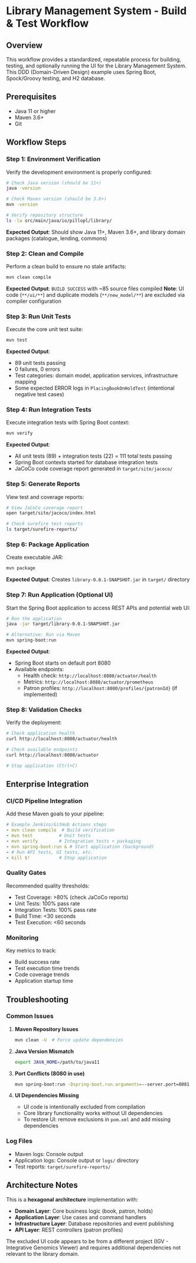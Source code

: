 # Library Management System - Build & Test Workflow

## Overview
This workflow provides a standardized, repeatable process for building, testing, and optionally running the UI for the Library Management System. This DDD (Domain-Driven Design) example uses Spring Boot, Spock/Groovy testing, and H2 database.

## Prerequisites
- Java 11 or higher
- Maven 3.6+
- Git

## Workflow Steps

### Step 1: Environment Verification
Verify the development environment is properly configured:

```bash
# Check Java version (should be 11+)
java -version

# Check Maven version (should be 3.6+)
mvn -version

# Verify repository structure
ls -la src/main/java/io/pillopl/library/
```

**Expected Output**: Should show Java 11+, Maven 3.6+, and library domain packages (catalogue, lending, commons)

### Step 2: Clean and Compile
Perform a clean build to ensure no stale artifacts:

```bash
mvn clean compile
```

**Expected Output**: `BUILD SUCCESS` with ~85 source files compiled
**Note**: UI code (`**/ui/**`) and duplicate models (`**/new_model/**`) are excluded via compiler configuration

### Step 3: Run Unit Tests
Execute the core unit test suite:

```bash
mvn test
```

**Expected Output**: 
- 89 unit tests passing
- 0 failures, 0 errors
- Test categories: domain model, application services, infrastructure mapping
- Some expected ERROR logs in `PlacingBookOnHoldTest` (intentional negative test cases)

### Step 4: Run Integration Tests
Execute integration tests with Spring Boot context:

```bash
mvn verify
```

**Expected Output**:
- All unit tests (89) + integration tests (22) = 111 total tests passing
- Spring Boot contexts started for database integration tests
- JaCoCo code coverage report generated in `target/site/jacoco/`

### Step 5: Generate Reports
View test and coverage reports:

```bash
# View JaCoCo coverage report
open target/site/jacoco/index.html

# Check surefire test reports
ls target/surefire-reports/
```

### Step 6: Package Application
Create executable JAR:

```bash
mvn package
```

**Expected Output**: Creates `library-0.0.1-SNAPSHOT.jar` in `target/` directory

### Step 7: Run Application (Optional UI)
Start the Spring Boot application to access REST APIs and potential web UI:

```bash
# Run the application
java -jar target/library-0.0.1-SNAPSHOT.jar

# Alternative: Run via Maven
mvn spring-boot:run
```

**Expected Output**: 
- Spring Boot starts on default port 8080
- Available endpoints:
  - Health check: `http://localhost:8080/actuator/health`
  - Metrics: `http://localhost:8080/actuator/prometheus`
  - Patron profiles: `http://localhost:8080/profiles/{patronId}` (if implemented)

### Step 8: Validation Checks
Verify the deployment:

```bash
# Check application health
curl http://localhost:8080/actuator/health

# Check available endpoints
curl http://localhost:8080/actuator

# Stop application (Ctrl+C)
```

## Enterprise Integration

### CI/CD Pipeline Integration
Add these Maven goals to your pipeline:

```yaml
# Example Jenkins/GitHub Actions steps
- mvn clean compile  # Build verification
- mvn test          # Unit tests
- mvn verify        # Integration tests + packaging
- mvn spring-boot:run & # Start application (background)
- # Run API tests, UI tests, etc.
- kill $!           # Stop application
```

### Quality Gates
Recommended quality thresholds:
- Test Coverage: >80% (check JaCoCo reports)
- Unit Tests: 100% pass rate
- Integration Tests: 100% pass rate
- Build Time: <30 seconds
- Test Execution: <60 seconds

### Monitoring
Key metrics to track:
- Build success rate
- Test execution time trends
- Code coverage trends
- Application startup time

## Troubleshooting

### Common Issues

1. **Maven Repository Issues**
   ```bash
   mvn clean -U  # Force update dependencies
   ```

2. **Java Version Mismatch**
   ```bash
   export JAVA_HOME=/path/to/java11
   ```

3. **Port Conflicts (8080 in use)**
   ```bash
   mvn spring-boot:run -Dspring-boot.run.arguments=--server.port=8081
   ```

4. **UI Dependencies Missing**
   - UI code is intentionally excluded from compilation
   - Core library functionality works without UI dependencies
   - To restore UI: remove exclusions in `pom.xml` and add missing dependencies

### Log Files
- Maven logs: Console output
- Application logs: Console output or `logs/` directory
- Test reports: `target/surefire-reports/`

## Architecture Notes

This is a **hexagonal architecture** implementation with:
- **Domain Layer**: Core business logic (book, patron, holds)
- **Application Layer**: Use cases and command handlers
- **Infrastructure Layer**: Database repositories and event publishing
- **API Layer**: REST controllers (patron profiles)

The excluded UI code appears to be from a different project (IGV - Integrative Genomics Viewer) and requires additional dependencies not relevant to the library domain.